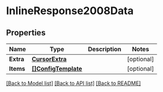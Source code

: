 # InlineResponse2008Data

## Properties

Name | Type | Description | Notes
------------ | ------------- | ------------- | -------------
**Extra** | [**CursorExtra**](.md) |  | [optional] 
**Items** | [**[]ConfigTemplate**](ConfigTemplate.md) |  | [optional] 

[[Back to Model list]](../README.md#documentation-for-models) [[Back to API list]](../README.md#documentation-for-api-endpoints) [[Back to README]](../README.md)


